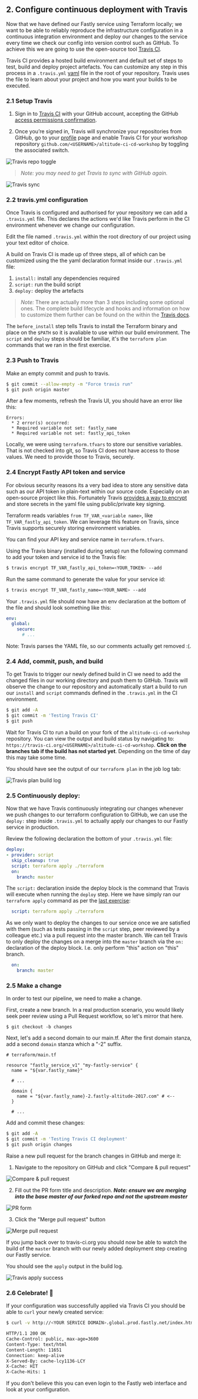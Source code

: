 ## 2. Configure continuous deployment with Travis

Now that we have defined our Fastly service using Terraform locally; we want to be able to reliably reproduce the infrastructure configuration in a continuous integration environment and deploy our changes to the service every time we check our config into version control such as GitHub. To achieve this we are going to use the open-source tool [Travis CI](https://travis-ci.org/).

Travis CI provides a hosted build environment and default set of steps to test, build and deploy project artefacts. You can customize any step in this process in a `.travis.yml` [yaml](http://yaml.org/) file in the root of your repository. Travis uses the file to learn about your project and how you want your builds to be executed.

### 2.1 Setup Travis
1. Sign in to [Travis CI](https://travis-ci.org/auth) with your GitHub account, accepting the GitHub [access permissions confirmation](https://docs.travis-ci.com/user/github-oauth-scopes).

2. Once you’re signed in, Travis will synchronize your repositories from GitHub, go to your [profile](https://travis-ci.org/profile) page and enable Travis CI for your workshop repository `github.com/<USERNAME>/altitude-ci-cd-workshop` by toggling the associated switch.

![Travis repo toggle](img/travis-toggle.jpg)


> _Note: you may need to get Travis to sync with GitHub again._


![Travis sync](img/travis-sync.jpg)

### 2.2 travis.yml configuration
Once Travis is configured and authorised for your repository we can add a `.travis.yml` file. This declares the actions we'd like Travis perform in the CI environment whenever we change our configuration.

Edit the file named `.travis.yml` within the root directory of our project using your text editor of choice.

A build on Travis CI is made up of three steps, all of which can be customized using the the yaml declaration format inside our `.travis.yml` file:

1. `install:` install any dependencies required
2. `script:` run the build script
3. `deploy:` deploy the artefacts

> _Note:_
> There are actually more than 3 steps including some optional ones. The complete build lifecycle and hooks and information on how to customize them further can be found on the within the [Travis docs](https://docs.travis-ci.com/user/customizing-the-build#The-Build-Lifecycle).

The `before_install` step tells Travis to install the Terraform binary and place on the `$PATH` so it is avaliable to use within our build environment. The `script` and `deploy` steps should be familiar, it's the `terraform plan` commands that we ran in the first exercise.

### 2.3 Push to Travis
Make an empty commit and push to travis.

```sh
$ git commit --allow-empty -m "Force travis run"
$ git push origin master
```

After a few moments, refresh the Travis UI, you should have an error like this:

```text
Errors:
  * 2 error(s) occurred:
  * Required variable not set: fastly_name
  * Required variable not set: fastly_api_token
```

Locally, we were using `terraform.tfvars` to store our sensitive variables. That is not checked into git, so Travis CI does not have access to those values. We need to provide those to Travis, securely.

### 2.4 Encrypt Fastly API token and service
For obvious security reasons its a very bad idea to store any sensitive data such as our API token in plain-text within our source code. Especially on an open-source project like this. Fortunately Travis [provides a way to encrypt](https://docs.travis-ci.com/user/environment-variables/#Encrypting-environment-variables) and store secrets in the yaml file using public/private key signing.

Terraform reads variables `from TF_VAR_<variable name>`, like `TF_VAR_fastly_api_token`. We can leverage this feature on Travis, since Travis supports securely storing environment variables.

You can find your API key and service name in `terraform.tfvars`.

Using the Travis binary (installed during setup) run the following command to add your token and service id to the Travis file:
```sh
$ travis encrypt TF_VAR_fastly_api_token=<YOUR_TOKEN> --add
```
Run the same command to generate the value for your service id:

```sh
$ travis encrypt TF_VAR_fastly_name=<YOUR_NAME> --add
```

Your `.travis.yml` file should now have an env declaration at the bottom of the file and should look something like this:
```yml
env:
  global:
    secure:
      # ...
```

Note: Travis parses the YAML file, so our comments actually get removed :(.


### 2.4 Add, commit, push, and build
To get Travis to trigger our newly defined build in CI we need to add the changed files in our working directory and push them to GitHub. Travis will observe the change to our repository and automatically start a build to run our `install` and `script` commands defined in the `.travis.yml` in the CI environment.

```sh
$ git add -A
$ git commit -m 'Testing Travis CI'
$ git push
```

Wait for Travis CI to run a build on your fork of the `altitude-ci-cd-workshop` repository. You can view the output and build status by navigating to: `https://travis-ci.org/<USERNAME>/altitude-ci-cd-workshop`. **Click on the branches tab if the build has not started yet**. Depending on the time of day this may take some time.

You should have see the output of our `terraform plan` in the job log tab:


![Travis plan build log](img/travis-plan-success.jpg)

### 2.5 Continuously deploy:
Now that we have Travis continuously integrating our changes whenever we push changes to our terraform configuration to GitHub, we can use the `deploy:` step inside `.travis.yml` to actually apply our changes to our Fastly service in production.

Review the following declaration the bottom of your `.travis.yml` file:

```yml
deploy:
- provider: script
  skip_cleanup: true
  script: terraform apply ./terraform
  on:
    branch: master
```

The `script:` declaration inside the deploy block is the command that Travis will execute when running the `deploy` step. Here we have simply ran our `terraform apply` command as per the [last exercise](1.md#17-terraform-apply):
```yml
  script: terraform apply ./terraform
```

As we only want to deploy the changes to our service once we are satisfied with them (such as tests passing in the `script` step, peer reviewed by a colleague etc.) via a pull request into the master branch. We can tell Travis to only deploy the changes on a merge into the `master` branch via the `on:` declaration of the deploy block. I.e. only perform "this" action on "this" branch.
```yml
  on:
    branch: master
```

### 2.5 Make a change
In order to test our pipeline, we need to make a change.

First, create a new branch. In a real production scenario, you would likely seek peer review using a Pull Request workflow, so let's mirror that here.

```
$ git checkout -b changes
```

Next, let's add a second domain to our main.tf. After the first domain stanza, add a second `domain` stanza which a "-2" suffix.

```hcl
# terraform/main.tf

resource "fastly_service_v1" "my-fastly-service" {
  name = "${var.fastly_name}"

  # ...

  domain {
    name = "${var.fastly_name}-2.fastly-altitude-2017.com" # <--
  }

  # ...
```

Add and commit these changes:

```sh
$ git add -A
$ git commit -m 'Testing Travis CI deployment'
$ git push origin changes
```

Raise a new pull request for the branch changes in GitHub and merge it:
1. Navigate to the repository on GitHub and click "Compare & pull request"


![Compare & pull request](img/pull-request-1.jpg)


2. Fill out the PR form title and description. **_Note: ensure we are merging into the base master of our forked repo and not the upstream master_**


![PR form](img/pull-request-2.jpg)


3. Click the "Merge pull request" button


![Merge pull request](img/pull-request-3.jpg)


If you jump back over to travis-ci.org you should now be able to watch the build of the `master` branch with our newly added deployment step creating our Fastly service.

You should see the `apply` output in the build log.


![Travis apply success](img/travis-apply-success.jpg)

### 2.6 Celebrate! 🎉
If your configuration was successfully applied via Travis CI you should be able to `curl` your newly created service:
```sh
$ curl -v http://<YOUR SERVICE DOMAIN>.global.prod.fastly.net/index.html

HTTP/1.1 200 OK
Cache-Control: public, max-age=3600
Content-Type: text/html
Content-Length: 11651
Connection: keep-alive
X-Served-By: cache-lcy1136-LCY
X-Cache: HIT
X-Cache-Hits: 1
```
If you don't believe this you can even login to the Fastly web interface and look at your configuration.
